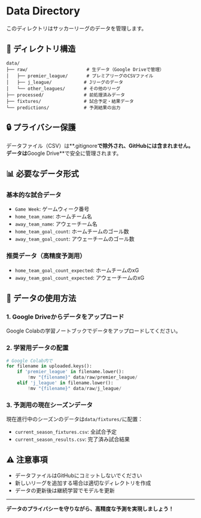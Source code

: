 # Data Directory

このディレクトリはサッカーリーグのデータを管理します。

## 📁 ディレクトリ構造

```
data/
├── raw/                      # 生データ（Google Driveで管理）
│   ├── premier_league/       # プレミアリーグのCSVファイル
│   ├── j_league/            # Jリーグのデータ
│   └── other_leagues/       # その他のリーグ
├── processed/               # 前処理済みデータ
├── fixtures/                # 試合予定・結果データ
└── predictions/             # 予測結果の出力
```

## 🔒 プライバシー保護

データファイル（CSV）は**.gitignore**で除外され、GitHubには含まれません。
データは**Google Drive**で安全に管理されます。

## 📊 必要なデータ形式

### 基本的な試合データ
- `Game Week`: ゲームウィーク番号
- `home_team_name`: ホームチーム名
- `away_team_name`: アウェーチーム名  
- `home_team_goal_count`: ホームチームのゴール数
- `away_team_goal_count`: アウェーチームのゴール数

### 推奨データ（高精度予測用）
- `home_team_goal_count_expected`: ホームチームのxG
- `away_team_goal_count_expected`: アウェーチームのxG

## 🚀 データの使用方法

### 1. Google Driveからデータをアップロード
Google Colabの学習ノートブックでデータをアップロードしてください。

### 2. 学習用データの配置
```python
# Google Colab内で
for filename in uploaded.keys():
    if 'premier_league' in filename.lower():
        !mv "{filename}" data/raw/premier_league/
    elif 'j_league' in filename.lower():
        !mv "{filename}" data/raw/j_league/
```

### 3. 予測用の現在シーズンデータ
現在進行中のシーズンのデータは`data/fixtures/`に配置：
- `current_season_fixtures.csv`: 全試合予定
- `current_season_results.csv`: 完了済み試合結果

## ⚠️ 注意事項

- データファイルはGitHubにコミットしないでください
- 新しいリーグを追加する場合は適切なディレクトリを作成
- データの更新後は継続学習でモデルを更新

---

**データのプライバシーを守りながら、高精度な予測を実現しましょう！**

